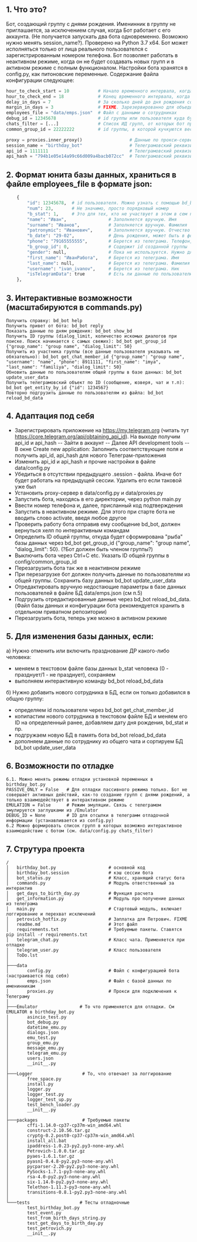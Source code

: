## 1. Что это?
Бот, создающий группу с днями рождения. Именинник в группу не приглашается, за исключением случая, когда Бот работает с его аккаунта.
(Не получается запускать два бота одновременно. Возможно нужно менять session_name?). Проверено на Python 3.7 x64. Бот может исполняться только от лица реального пользователся с зарегистрированным номером телефона. Бот позволяет работать в неактивном режиме, когда он не будет создавать новых групп и в активном режиме с полным функционалом.
Настройки бота хранятся в config.py, как питоновские переменные. Содержание файла конфигурации следующее:
```python
hour_to_check_start = 10           # Начало временного интервала, когда бот работает в активном режиме
hour_to_check_end = 18             # Конец временного интервала, когда бот работает в активном режиме
delay_in_days = 7                  # За сколько дней до дня рождения создавать группу
margin_in_days = 3                 # FIXME. Зарезервированно для объединения дней рождения, расположенных рядом
employees_file = "data/emps.json"  # Файл с данными о сотрудниках
debug_id = 12345678                # id группы или пользователя куда будет сыпаться отладочная информация
chats_filter = [...]               # Список ИД групп, от которых бот принимает интерактивные команды
common_group_id = 22222222         # id группы, в которой кучкуются весь круг людей, которых эти дни рождения касаются (общая группа)

proxy = proxies.inner_proxy()                  # Данные по прокси-серверу. Если не нужен, то None
session_name = "birthday_bot"                  # Телеграмовский реквизит. ?Произвольное имя сессии? 
api_id = 1111111                               # Телеграмовский реквизит. Выдается при создании приложения в аккаунте телеграма 
api_hash = "794b1e05e14a99c66d009a4bacb072cс"  # Телеграмовский реквизит. Выдается при создании приложения в аккаунте телеграма 
```

## 2. Формат юнита базы данных, храниться в файле employees_file в формате json:
```python
    {
        "id": 12345678,  # id пользователя. Можно узнать с помощью bd_bot get_chat_member_id, либо оно будет получено при bd_bot update_user_data из группы с common_group_id. Если человек не в Телеге, то null
        "num": 23,       # Не значимо, просто порядковый номер
        "b_stat": 1,     # Это для тех, кто не участвует в этом в сем по тем или иным причинам (если 0), но его данные зачем-то нужно хранить. Можно использовать при тестировании, что бы всех не тревожить. 0-пользователь не учитывается, 1-учитывается
        "name": "Иван",                # Заполняется вручную. Имя 
        "surname": "Иванов",           # Заполняется вручную. Фамилия
        "patronymic": "Иванович",      # Заполняется вручную. Отчество
        "b_date": "29-02",             # День рождения, может быть в формате "дд-мм-гггг" или "дд-мм"
        "phone": "79165555555",        # Берется из телеграма. Телефон, эти данные берутся из телеги, или null
        "b_group_id": 0,               # Содержит id созданной группы
        "gender": null,                # Пока не используется. Нужно для правильного склонения имен by Petrovich. Но что-то пошло не так. Все имена бот применяет в именительно падеже
        "first_name": "ИванРабота",    # Берется из телеграма. Имя
        "last_name": null,             # Берется из телеграма. Фамилия
        "username": "ivan_ivanov",     # Берется из телеграма. Ник
        "isTelegramData": true         # Есть ли данные по пользователю, полученные из телеграма. FIXME Лучше не трогать, кажется ни на что не влияет
    },
```

## 3. Интерактивные возможности (масштабируются в commands.py)
```
Получить справку: bd_bot help
Получить привет от бота: bd_bot reply
Показать данные по дням рождения: bd_bot show_bd
Получить ID группы (dialog_limit, количество искомых диалогов при поиске. Поиск начинается с самых свежих): bd_bot get_group_id {"group_name": "group name", "dialog_limit": 50}
Получить из участника группы (все данные пользователя указывать не обязательно): bd_bot get_chat_member_id {"group_name": "group name", "username": "name", "phone": 8911111, "first_name": "imya", "last_name": "familiya", "dialog_limit": 50}
Обновить данные по пользователям общей группы в базе данных: bd_bot update_user_data
Получить телеграмовский объект по ID (сообщение, юзверя, чат и т.п): bd_bot get_entity_by_id {"id": 1234567}
Повторно подгрузить данные по пользователям из файла: bd_bot reload_bd_data
```

## 4. Адаптация под себя
 - Зарегистрировать приложение на https://my.telegram.org (читать тут https://core.telegram.org/api/obtaining_api_id). На выходе получим api_id и api_hash
 -- Зайти в аккаунт
 -- Далее API development tools
 -- В окне Create new application: Заполнить соответствующие поля и получить api_id, api_hash для нового Телеграм-приложения
 - Изменить api_id и api_hash и прочие настройки в файле data/config.py
 - Убедиться в отсутствии предыдущего .session - файла. Иначе бот будет работать на предыдущей сессии. Удалить его если таковой уже был
 - Установить proxy-сервер в data/config.py и data/proxies.py
 - Запустить бота, находясь в его директории, через python main.py
 - Ввести номер телефона и, далее, присланный код подтверждения
 - Запустить в неактивном режиме. Для этого при старте бота не вводить слово aсtivate, введя любое другое
 - Проверить работу бота отправив ему сообщение bd_bot, должен вернуться хелп по интерактивным командам
 - Определить ID общей группы, откуда будет сформирована "рыба" базы данных через bd_bot get_group_id {"group_name": "group name", "dialog_limit": 50}. (?Бот должен быть членом группы?)
 - Выключить бота через Ctrl+C etc. Указать ID общей группы в config/common_group_id
 - Перезагрузить бота так же в неактивном режиме
 - При перезагрузке бот должен получить данные по пользователям из общей группы. Сохранить базу данных bd_bot update_user_data
 - Отредактировать вручную недостающие параметры в базе данных пользователей в файле БД data/emps.json (см п.5)
 - Подгрузить отредактированные данные через bd_bot reload_bd_data. (Файл базы данных и конфигурации бота рекомендуется хранить в отдельном приватном репозитории)
 - Перезагрузить бота, теперь уже можно в активном режиме

## 5. Для изменения базы данных, если:
a) Нужно отменить или включить празднование ДР какого-либо человека:
- меняем в текстовом файле базы данных b_stat человека (0 - празднует/1 - не празднует), сохраняем
- выполняем интерактивную команду bd_bot reload_bd_data

б) Нужно добавить нового сотрудника в БД, если он только добавился в общую группу:
- определяем id пользователя через bd_bot get_chat_member_id
- копипастим нового сотрудника в текстовом файле БД и меняем его ID на определенный ранее, добавляем дату дня рождения, bd_stat и пр.
- подгружаем новую БД в память бота bd_bot reload_bd_data
- дополняем данные по сотруднику из общего чата и сортируем БД bd_bot update_user_data

## 6. Возможности по отладке
    6.1. Можно менять режимы отладки установкой переменных в birthday_bot.py
    PASSIVE_ONLY = False   # Для отладки пассивного режима только. Бот не совершает активных действий, как-то создание групп с днями рождений, а только взаимодействует в интерактивном режиме
    EMULATION = False      # Режим эмуляции. Связь с телеграмом эмулируется заглушками из /Emulator
    DEBUG_ID = None        # ID для отсылки в телеграмм отладочной информации (устанавливается из config.py)
    6.2 Можно формировать список групп в которых возможно интерактивное взаимодействие с ботом (см. data/config.py chats_filter)

## 7. Струтура проекта
```
/
│   birthday_bot.py                    # основной код
│   birthday_bot.session               # кэш сессии бота
│   bot_status.py                      # Класс, хранящий статус бота
│   commands.py                        # Модуль ответственный за интерактив   
│   get_days_to_birth_day.py           # Функция расчета
│   get_information.py                 # Модуль про получение данных из телеграма
│   main.py                            # Стартовый модуль, включает логгирование и перехват исключений
│   petrovich_hotfix.py                # Заплатка для Петрович. FIXME
│   readme.md                          # Этот файл
│   requirements.txt                   # Требуемые пакеты. Ставятся pip install -r requirements.txt
│   telegram_chat.py                   # Класс чата. Применяется при отладке
│   telegram_user.py                   # Класс пользователя
│   ToDo.lst
│   
├───data
│       config.py                      # Файл с конфигурацией бота (настраивается под себя)
│       emps.json                      # Файл с базой данных по именинникам
│       proxies.py                     # Прокси для подключения к Телеграму
│       
├───Emulator                # То что применяется для отладки. См EMULATOR в birthday_bot.py
│       asincio_test.py
│       bot_debug.py
│       datetime_emu.py
│       dialogs.json
│       emu_test.py
│       group_emu.py
│       message_emu.py
│       telegram_emu.py
│       users.json
│       __init__.py
│       
├───Logger                   # То, что отвечает за логгирование
│       free_space.py
│       install.py
│       logger.py
│       logger_test.py
│       logger_test_up.py
│       test_bench_loader.py
│       __init__.py
│       
├───packages                 # Требуемые пакеты
│       cffi-1.14.0-cp37-cp37m-win_amd64.whl
│       construct-2.10.56.tar.gz
│       cryptg-0.2.post0-cp37-cp37m-win_amd64.whl
│       install_all.bat
│       ipaddress-1.0.23-py2.py3-none-any.whl
│       Petrovich-1.0.0.tar.gz
│       pyaes-1.6.1.tar.gz
│       pyasn1-0.4.8-py2.py3-none-any.whl
│       pycparser-2.20-py2.py3-none-any.whl
│       PySocks-1.7.1-py3-none-any.whl
│       rsa-4.0-py2.py3-none-any.whl
│       six-1.14.0-py2.py3-none-any.whl
│       Telethon-1.11.3-py3-none-any.whl
│       transitions-0.8.1-py2.py3-none-any.whl
│       
└───tests                   # Тесты отладночные
        test_birthday_bot.py
        test_event.py
        test_from_birth_days_string.py
        test_get_days_to_birth_day.py
        test_petrovich.py
        __init__.py
```